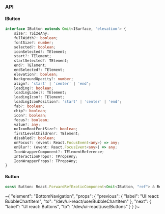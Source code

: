 

### API

#### IButton

```ts
interface IButton extends Omit<ISurface, 'elevation'> {
    size?: TSizeAny;
    fullWidth?: boolean;
    fontSize?: number;
    selected?: boolean;
    iconSelected?: TElement;
    start?: TElement;
    startSelected?: TElement;
    end?: TElement;
    endSelected?: TElement;
    elevation?: boolean;
    backgroundOpacity?: number;
    align?: 'start' | 'center' | 'end';
    loading?: boolean;
    loadingLabel?: TElement;
    loadingIcon?: TElement;
    loadingIconPosition?: 'start' | 'center' | 'end';
    fab?: boolean;
    chip?: boolean;
    icon?: boolean;
    focus?: boolean;
    value?: any;
    noIconRootFontSize?: boolean;
    firstLevelChildren?: TElement;
    disabled?: boolean;
    onFocus?: (event: React.FocusEvent<any>) => any;
    onBlur?: (event: React.FocusEvent<any>) => any;
    IconWrapperComponent?: TElementReference;
    InteractionProps?: TPropsAny;
    IconWrapperProps?: TPropsAny;
}
```

#### Button

```ts
const Button: React.ForwardRefExoticComponent<Omit<IButton, "ref"> & React.RefAttributes<unknown>>;
```


~{
  "element": "BottomNavigation",
  "props": {
    "previous": {
      "label": "UI react: BubbleChartItem",
      "to": "/dev/ui-react/use/BubbleChartItem"
    },
    "next": {
      "label": "UI react: Buttons",
      "to": "/dev/ui-react/use/Buttons"
    }
  }
}~
